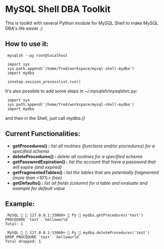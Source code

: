 MySQL Shell DBA Toolkit
=======================

This is toolkit with several Python module for MySQL Shell to make
MySQL DBA's life easier ;)

How to use it:
--------------

```
 mysqlsh --py root@localhost

 import sys
 sys.path.append('/home/fred/workspace/mysql-shell-mydba')
 import mydba

 innotop.session_processlist.run()
``` 

It's also possible to add some steps in *~/.mysqlsh/mysqlshrc.py*:

```
 import sys
 sys.path.append('/home/fred/workspace/mysql-shell-mydba')
 import mydba
```

and then in the Shell, just call _mydba.<and the name of the function>()_ 

Current Functionalities:
------------------------

* **getProcedures() :** *list all routines (functions and/or procedures) for a specified schema*
* **deleteProcedures() :** *delete all routines for a specified schema*
* **getPasswordExpiration() :** *list the account that have a password that will expire (and expired)*
* **getFragmentedTables() :** *list the tables that are potentially fragmented (more than <10%> free)*
* **getDefaults() :** *list all fields (column) for a table and evaluate and example for default value*

Example:
--------

```
 MySQL   127.0.0.1:33060+  Py  mydba.getProcedures('test')
PROCEDURE `test`.`helloworld`
Total: 1

 MySQL   127.0.0.1:33060+  Py  mydba.deleteProcedures('test')
DROP PROCEDURE `test`.`helloworld`
Total dropped: 1
```
